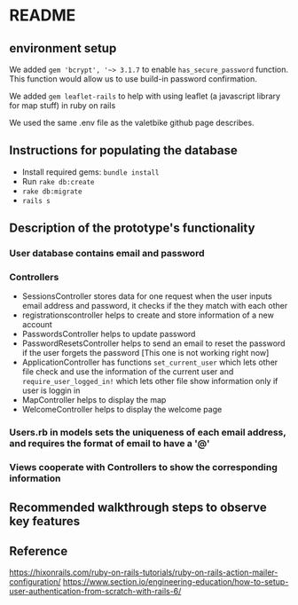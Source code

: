 # README

## environment setup
We added `gem 'bcrypt', '~> 3.1.7` to enable `has_secure_password` function. This function would allow us to use build-in password confirmation. 

We added `gem leaflet-rails` to help with using leaflet (a javascript library for map stuff) in ruby on rails

We used the same .env file as the valetbike github page describes.

## Instructions for populating the database
* Install required gems: `bundle install`
*  Run `rake db:create`
*  `rake db:migrate`
*  `rails s`

## Description of the prototype's functionality
### User database contains email and password
### Controllers
* SessionsController stores data for one request when the user inputs email address and password, it checks if the they match with each other
* registrationscontroller helps to create and store information of a new account
* PasswordsController helps to update password
* PasswordResetsController helps to send an email to reset the password if the user forgets the password [This one is not working right now]
* ApplicationController has functions `set_current_user` which lets other file check and use the information of the current user and `require_user_logged_in!` which lets other file show information only if user is loggin in
* MapController helps to display the map
* WelcomeController helps to display the welcome page
### Users.rb in models sets the uniqueness of each email address, and requires the format of email to have a '@'
### Views cooperate with Controllers to show the corresponding information



## Recommended walkthrough steps to observe key features


## Reference

https://hixonrails.com/ruby-on-rails-tutorials/ruby-on-rails-action-mailer-configuration/
https://www.section.io/engineering-education/how-to-setup-user-authentication-from-scratch-with-rails-6/


